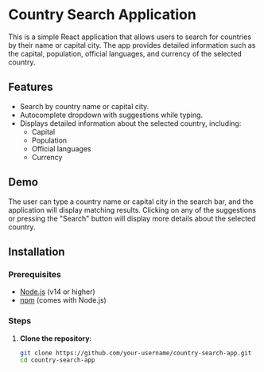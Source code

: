# Country Search Application

This is a simple React application that allows users to search for countries by their name or capital city. The app provides detailed information such as the capital, population, official languages, and currency of the selected country.

## Features

- Search by country name or capital city.
- Autocomplete dropdown with suggestions while typing.
- Displays detailed information about the selected country, including:
  - Capital
  - Population
  - Official languages
  - Currency

## Demo

The user can type a country name or capital city in the search bar, and the application will display matching results. Clicking on any of the suggestions or pressing the "Search" button will display more details about the selected country.

## Installation

### Prerequisites

- [Node.js](https://nodejs.org/) (v14 or higher)
- [npm](https://www.npmjs.com/) (comes with Node.js)

### Steps

1. **Clone the repository**:
   ```bash
   git clone https://github.com/your-username/country-search-app.git
   cd country-search-app

